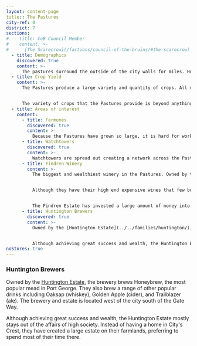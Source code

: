 ```yaml
---
layout: content-page
title:: The Pastures
city-ref: 0
district: 7
sections:
#  - title: CoB Council Member
#    content: >-
#      [The Scarecrow](/factions/council-of-the-bruins/#the-scarecrow) aka [Eugenie Huntington](../../families/huntington/), eldest daughter of Hubert Huntington and heir to the Huntington Estate. Eugenie is well versed in the affairs of the brewery and through the Huntington's dealings with the various farms is well connected and knowledgeable of the goings on across most of the Pastures.
  - title: Demographics
    discovered: true
    content: >-
      The pastures surround the outside of the city walls for miles. Hundreds of farms produce the massive amount of food needed to sustain the hunger of the city and its trade ventures. A few simple blacksmiths and wood crafters combine to make small gathering points and communities known as Farmunes within the pastures. A system of watch towers scattered throughout The Pastures keeps watch over the farmland and provides the city with advance warning of any trouble (though it is rarely put to use).
  - title: Crop Yield
    content: >-
      The Pastures produce a large variety and quantity of crops. All manner of grain and vegetables. There are large farms dedicated to raising animals both for slaughter and for milk and their products. The southern portion of the district that hugs the cliffs to the sea feature large vineyards and wineries. There are numerous orchards and fruit farms.


      The variety of crops that the Pastures provide is beyond anything which most agricultural areas should be able to provide. The quantity is also well beyond average. Within the last 20 years the pastures have nearly doubled in size. Each years harvest has been more bountiful than the year before and the crops seem to grow without issue regardless of weather. Because of this food is abundant within Port George and the population is well fed. The Pastures also provide a huge amount of employment for the city. The large amount of growth in employment and food availability over the past two decades is believed to be directly causing the reduction in crime within the city and The Basin specifically.
  - title: Areas of interest
    content:
      - title: Farmunes
        discovered: true
        content: >-
          Because the Pastures have grown so large, it is hard for workers and resources to travel to the farms and back to the city quickly. Many of the farms require most of a days travel to reach. Because of this small farming communities, referred to as "Farmunes" have popped up across the pastures. These Farmunes usually feature workers barracks (sometimes with a pub attached) where farm hands stay when on a work rotation, blacksmiths, craftsmen, and a general store.
      - title: Watchtowers
        discovered: true
        content: >-
          Watchtowers are spread out creating a network across the Pastures. They are able to signal each other, the city, and surrounding farms of danger. Most towers are stone structures around 60ft tall, have a rotating crew of 4 guards, basic lodging, and signal flags and fires.
      - title: Findren Winery
        content: >-
          The biggest and wealthiest winery in the Pastures. Owned by the [Findren Estate](../../families/findren/), this winery has been making wine that has been on the tables of Castle Caan since King George I. Their winery is closely guard by both private mercenary and towns guard alike, guarding generations of wine making secrets.


          Although they have their high end expensive wines that few but the richest in Port George can afford, they also produce cheaper wines targeted at the middle and lower classes (although branded and labeled differently as Cracked Cliff Wines to avoid association). This venture actually provides the Findren Estate with much more income than the high quality wines.


          The Findren Estate has invested a large amount of money into developing lower income areas and generating jobs and is currently in the good graces of most of the Port George residents. Although their intentions seem good and overall they are providing a service to the city, some keen observers might notice that the increase in wages amongst the poor has also means an increase in the sales of Cracked Cliff Wines.
      - title: Huntington Brewers
        discovered: true
        content: >-
          Owned by the [Huntington Estate](../../families/huntington/), the brewery brews Honeybrew, the most popular mead in Port George. They also brew a range of other popular drinks including Oaksap (whiskey), Golden Apple (cider), and Trailblazer (ale). The brewery and estate is located west of the city south of the Gate Way.


          Although achieving great success and wealth, the Huntington Estate mostly stays out of the affairs of high society. Instead of having a home in City's Crest, they have created a large estate on their farmlands, preferring to spend most of their time there.
noStores: true
---
```


### Huntington Brewers
Owned by the [Huntington Estate](../families/huntington/), the brewery brews Honeybrew, the most popular mead in Port George. They also brew a range of other popular drinks including Oaksap (whiskey), Golden Apple (cider), and Trailblazer (ale). The brewery and estate is located west of the city south of the Gate Way.

Although achieving great success and wealth, the Huntington Estate mostly stays out of the affairs of high society. Instead of having a home in City's Crest, they have created a large estate on their farmlands, preferring to spend most of their time there.
